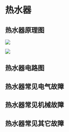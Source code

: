 # 热水器

## 热水器原理图

![](../resources/热水器安装.webp)


![](../resources/热水器内部.webp)


## 热水器电路图



## 热水器常见电气故障



## 热水器常见机械故障



## 热水器常见其它故障
